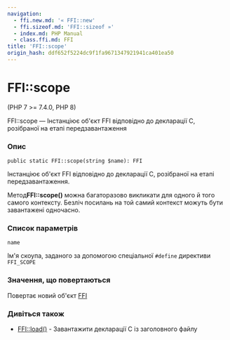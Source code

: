 ```yaml
---
navigation:
  - ffi.new.md: '« FFI::new'
  - ffi.sizeof.md: 'FFI::sizeof »'
  - index.md: PHP Manual
  - class.ffi.md: FFI
title: 'FFI::scope'
origin_hash: ddf652f5224dc9f1fa9671347921941ca401ea50
---
```

# FFI::scope

(PHP 7 >= 7.4.0, PHP 8)

FFI::scope — Інстанціює об'єкт FFI відповідно до декларації С, розібраної на етапі передзавантаження

### Опис

```methodsynopsis
public static FFI::scope(string $name): FFI
```

Інстанціює об'єкт FFI відповідно до декларації С, розібраної на етапі передзавантаження.

Метод**FFI::scope()** можна багаторазово викликати для одного й того самого контексту. Безліч посилань на той самий контекст можуть бути завантажені одночасно.

### Список параметрів

`name`

Ім'я скоупа, заданого за допомогою спеціальної `#define` директиви `FFI_SCOPE`

### Значення, що повертаються

Повертає новий об'єкт [FFI](class.ffi.md)

### Дивіться також

-   [FFI::load()](ffi.load.md) \- Завантажити декларації C із заголовного файлу
